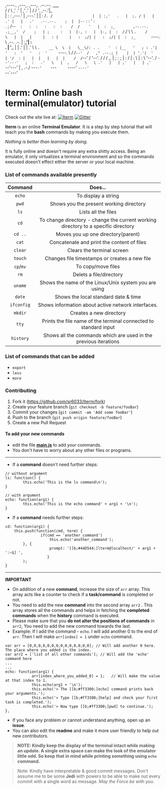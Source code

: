 ,----..       ,---,.     ,---,.                .--.--.                      ___     
 /   /   \    ,'  .' |   ,'  .' |               /  /    '.                  ,--.'|_   
|   :     : ,---.'   | ,---.'   |              |  :  /`. /                  |  | :,'  
.   |  ;. / |   |   .' |   |   .'   .--.--.    ;  |  |--`                   :  : ' :  
.   ; /--`  :   :  :   :   :  :    /  /    '   |  :  ;_        ,--.--.    .;__,'  /   
;   | ;     :   |  |-, :   |  |-, |  :  /`./    \  \    `.    /       \   |  |   |    
|   : |     |   :  ;/| |   :  ;/| |  :  ;_       `----.   \  .--.  .-. |  :__,'| :    
.   | '___  |   |   .' |   |   .'  \  \    `.    __ \  \  |   \__\/: . .    '  : |__  
'   ; : .'| '   :  '   '   :  '     `----.   \  /  /`--'  /   ," .--.; |    |  | '.'| 
'   | '/  : |   |  |   |   |  |    /  /`--'  / '--'.     /   /  /  ,.  |    ;  :    ; 
|   :    /  |   :  \   |   :  \   '--'.     /    `--'---'   ;  :   .'   \   |  ,   /  
 \   \ .'   |   | ,'   |   | ,'     `--'---'                |  ,     .-./    ---`-'   
  `---`     `----'     `----'                                `--`---'

# lterm: Online bash terminal(emulator) tutorial

Check out the site live at:  [![lterm](https://img.shields.io/badge/webiste-live-brightgreen.svg?style=flat-square)](https://sr6033.github.io/lterm/)	[![Gitter](https://badges.gitter.im/gitterHQ/gitter.svg)](https://gitter.im/lterm/Lobby?utm_source=share-link&utm_medium=link&utm_campaign=share-link)

**lterm** is an online **Terminal Emulator**. It is a step by step tutorial that will teach you the **bash** commands by making you execute them.

*Nothing is better than learning by doing.*

It is fully online and doesn't require any extra shitty access. Being an emulator, it only virtualizes a terminal environment and so the commands executed doesn't effect either the server or your local machine.

### List of commands available presently

Command| Does...
:-----:|:-----:
`echo`|To display a string
`pwd`|Shows you the present working directory
`ls`|Lists all the files
`cd`|To change directory - change the current working directory to a specific directory
`cd ..`|Moves you up one directory(parent)
`cat`|Concatenate and print the content of files
`clear`|Clears the terminal screen
`touch`|Changes file timestamps or creates a new file
`cp`/`mv`|To copy/move files
`rm`|Delets a file/directory
`uname`|Shows the name of the Linux/Unix system you are using
`date`|Shows the local standard date & time
`ifconfig`|Shows information about active network interfaces.
`mkdir`|Creates a new directory
`tty`|Prints the file name of the terminal connected to standard input
`history`|Shows all the commands which are used in the previous iterations

### List of commands that can be added

- `export`
- `less`
- `more`

### Contributing


1. Fork it (<https://github.com/sr6033/lterm/fork>)
2. Create your feature branch (`git checkout -b feature/fooBar`)
3. Commit your changes (`git commit -am 'Add some fooBar'`)
4. Push to the branch (`git push origin feature/fooBar`)
5. Create a new Pull Request

#### To add your new commands
- edit the file **<a href="https://github.com/sr6033/lterm/blob/master/js/main.js">main.js</a>** to add your commands.
- You don't have to worry about any other files or programs.

---

- If a **command** doesn't need further steps:

```
// without argument
ls: function() {
        this.echo('This is the ls command\n');
}
```

```
// with argument
echo: function(arg1) {
        this.echo('This is the echo command' + arg1 + '\n');
}
```

- If a **command** needs further steps:

```
cd: function(arg1) {
	this.push(function(cmd, term) {
                if(cmd == 'another_command')
                    this.echo('another_command');
		}, {
                    prompt: '[[b;#44D544;]lterm@localhost/' + arg1 + ':~$] ',
                   }
        );
}
```

---

**IMPORTANT**

- On addition of a new **command**, increase the size of `arr` array. This array acts like a counter to check if a **task/command** is completed or not.
- You need to add the new **command** into the second array `arr2` . This array stores all the commands and helps in fetching the **completed commands** when the **history** command is executed.
- Please make sure that you **do not alter the positions of commands** in `arr2`, You need to add the new command towards the last.
- Example: If I add the command - `echo`. I will add another 0 to the end of `arr`. Then I will make `arr[index] = 1` under `echo` command.
```
var arr = [0,0,0,0,0,0,0,0,0,0,0,0,0,0]; // Will add another 0 here. The place where you added is the index.
var arr2 = ['list of all other commands']; // Will add the 'echo' command here
...
...
echo: function(arg1) {
            arr[index_where_you_added_0] = 1;	// Will make the value at that index to 1. 	
            this.echo(arg1 + '\n');
            this.echo('> The [[b;#ff3300;]echo] command prints back your arguments.');
            this.echo('> Type [[b;#ff3300;]help] and check your first task is completed.');
            this.echo('> Now type [[b;#ff3300;]pwd] to continue.');
},

```
- If you face any problem or cannot understand anything, open up an **issue**.
- You can also edit the **readme** and make it more user friendly to help out new contributors.

> **NOTE: Kindly keep the display of the terminal intact while making an update. A single extra space can make the look of the emulator little odd. So keep that in mind while printing something using `echo` command.**

> Note: Kindly have interpretable & good commit messages. Don't assume me to be some **Jedi** with powers to be able to make out every commit with a single word as message.
*May the Force be with you.*

